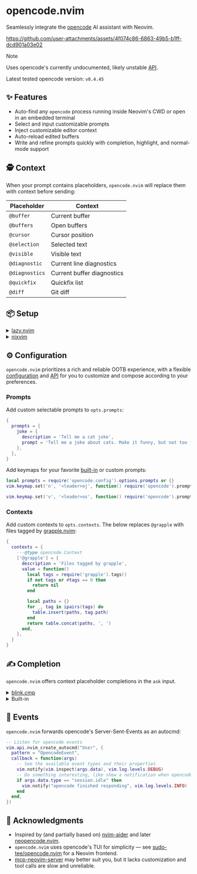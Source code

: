 # opencode.nvim

Seamlessly integrate the [opencode](https://github.com/sst/opencode) AI assistant with Neovim.

https://github.com/user-attachments/assets/4f074c86-6863-49b5-b1ff-dcd901a03e02

> [!NOTE]
> Uses opencode's currently undocumented, likely unstable [API](https://github.com/sst/opencode/blob/dev/packages/opencode/src/server/server.ts).
>
> Latest tested opencode version: `v0.4.45`

## ✨ Features

- Auto-find any `opencode` process running inside Neovim's CWD or open in an embedded terminal
- Select and input customizable prompts
- Inject customizable editor context
- Auto-reload edited buffers
- Write and refine prompts quickly with completion, highlight, and normal-mode support

## 🕵️ Context

When your prompt contains placeholders, `opencode.nvim` will replace them with context before sending:

| Placeholder | Context |
| - | - |
| `@buffer` | Current buffer |
| `@buffers` | Open buffers |
| `@cursor` | Cursor position |
| `@selection` | Selected text |
| `@visible` | Visible text |
| `@diagnostic` | Current line diagnostics |
| `@diagnostics` | Current buffer diagnostics |
| `@quickfix` | Quickfix list |
| `@diff` | Git diff |

## 📦 Setup

<details>
<summary><a href="https://github.com/folke/lazy.nvim">lazy.nvim</a></summary>

```lua
{
  'NickvanDyke/opencode.nvim',
  dependencies = {
    -- Technically optional, but provides a better input and embedded terminal experience.
    -- To bypass: use your own `toggle` (if any), and override `opts.on_send` and `opts.on_opencode_not_found`.
    { 'folke/snacks.nvim', opts = { input = { enabled = true } } },
  },
  ---@type opencode.Config
  opts = {
    -- Your configuration, if any
  },
  keys = {
    { '<leader>ot', function() require('opencode').toggle() end, desc = 'Toggle embedded opencode', },
    { '<leader>oa', function() require('opencode').ask('@cursor: ') end, desc = 'Ask opencode', mode = 'n', },
    { '<leader>oa', function() require('opencode').ask('@selection: ') end, desc = 'Ask opencode about selection', mode = 'v', },
    { '<leader>op', function() require('opencode').select_prompt() end, desc = 'Select prompt', mode = { 'n', 'v', }, },
    { '<leader>on', function() require('opencode').command('session_new') end, desc = 'New session', },
    { '<leader>oy', function() require('opencode').command('messages_copy') end, desc = 'Copy last message', },
    { '<S-C-u>',    function() require('opencode').command('messages_half_page_up') end, desc = 'Scroll messages up', },
    { '<S-C-d>',    function() require('opencode').command('messages_half_page_down') end, desc = 'Scroll messages down', },
  },
}
```
</details>

<details>
<summary><a href="https://github.com/nix-community/nixvim">nixvim</a></summary>

```nix
programs.nixvim = {
  extraPlugins = [
    pkgs.vimPlugins.opencode-nvim
  ];
  keymaps = [
    { key = "<leader>ot"; action = "<cmd>lua require('opencode').toggle()<CR>"; }
    { key = "<leader>oa"; action = "<cmd>lua require('opencode').ask()<CR>"; mode = "n"; }
    { key = "<leader>oa"; action = "<cmd>lua require('opencode').ask('@selection: ')<CR>"; mode = "v"; }
    { key = "<leader>oe"; action = "<cmd>lua require('opencode').select_prompt()<CR>"; mode = ["n" "v"]; }
    { key = "<leader>on"; action = "<cmd>lua require('opencode').command('session_new')<CR>"; }
  ];
};
```
</details>

## ⚙️ Configuration

`opencode.nvim` prioritizes a rich and reliable OOTB experience, with a flexible [configuration](./lua/opencode/config.lua#L13) and [API](./lua/opencode.lua) for you to customize and compose according to your preferences.

### Prompts

Add custom selectable prompts to `opts.prompts`:

```lua
{
  prompts = {
    joke = {
      description = 'Tell me a cat joke',
      prompt = 'Tell me a joke about cats. Make it funny, but not too funny.',
    },
  },
}
```

Add keymaps for your favorite [built-in](./lua/opencode/config.lua#L27) or custom prompts:

```lua
local prompts = require('opencode.config').options.prompts or {}
vim.keymap.set('n', '<leader>oj', function() require('opencode').prompt(prompts.joke.prompt) end, { desc = prompts.joke.description })

vim.keymap.set('v', '<leader>os', function() require('opencode').prompt("Tell me a story about cats and @selection") end, { desc = "Tell me a story" })
```

### Contexts

Add custom contexts to `opts.contexts`. The below replaces `@grapple` with files tagged by [grapple.nvim](https://github.com/cbochs/grapple.nvim):

```lua
{
  contexts = {
    ---@type opencode.Context
    ['@grapple'] = {
      description = 'Files tagged by grapple',
      value = function()
        local tags = require('grapple').tags()
        if not tags or #tags == 0 then
          return nil
        end

        local paths = {}
        for _, tag in ipairs(tags) do
          table.insert(paths, tag.path)
        end
        return table.concat(paths, ', ')
      end,
    },
  }
}
```

## ✍️ Completion

`opencode.nvim` offers context placeholder completions in the `ask` input.

<details>
<summary><a href="https://github.com/Saghen/blink.cmp">blink.cmp</a></summary>

`opencode.nvim` automatically registers `opts.auto_register_cmp_sources` (default: `{ "opencode", "buffer" }`) with `blink.cmp` (if loaded) at runtime.
</details>

<details>
<summary>Built-in</summary>

Press `<Tab>` to trigger Neovim's built-in completion.
</details>

## 👀 Events

`opencode.nvim` forwards opencode's Server-Sent-Events as an autocmd:

```lua
-- Listen for opencode events
vim.api.nvim_create_autocmd("User", {
  pattern = "OpencodeEvent",
  callback = function(args)
    -- See the available event types and their properties
    vim.notify(vim.inspect(args.data), vim.log.levels.DEBUG)
    -- Do something interesting, like show a notification when opencode finishes responding
    if args.data.type == "session.idle" then
      vim.notify("opencode finished responding", vim.log.levels.INFO)
    end
  end,
})
```

## 🙏 Acknowledgments

- Inspired by (and partially based on) [nvim-aider](https://github.com/GeorgesAlkhouri/nvim-aider) and later [neopencode.nvim](https://github.com/loukotal/neopencode.nvim).
- `opencode.nvim` uses opencode's TUI for simplicity — see [sudo-tee/opencode.nvim](https://github.com/sudo-tee/opencode.nvim) for a Neovim frontend.
- [mcp-neovim-server](https://github.com/bigcodegen/mcp-neovim-server) may better suit you, but it lacks customization and tool calls are slow and unreliable.
